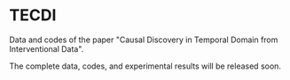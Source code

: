 # TECDI
Data and codes of the paper "Causal Discovery in Temporal Domain from Interventional Data".

The complete data, codes, and experimental results will be released soon.
